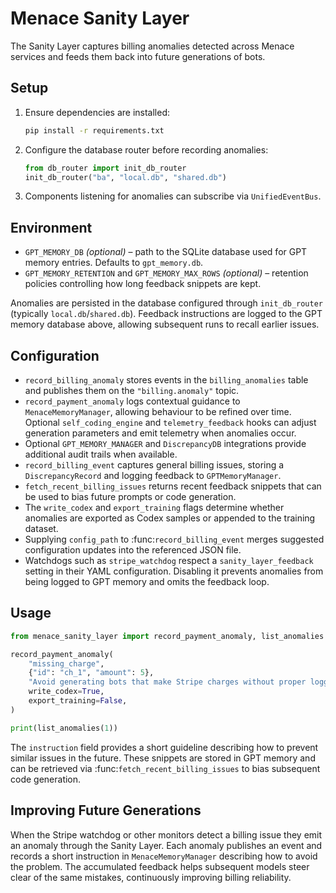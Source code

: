 # Menace Sanity Layer

The Sanity Layer captures billing anomalies detected across Menace services and
feeds them back into future generations of bots.

## Setup

1. Ensure dependencies are installed:
   ```bash
   pip install -r requirements.txt
   ```
2. Configure the database router before recording anomalies:
   ```python
   from db_router import init_db_router
   init_db_router("ba", "local.db", "shared.db")
   ```
3. Components listening for anomalies can subscribe via
   `UnifiedEventBus`.

## Environment

- `GPT_MEMORY_DB` *(optional)* – path to the SQLite database used for GPT memory
  entries. Defaults to `gpt_memory.db`.
- `GPT_MEMORY_RETENTION` and `GPT_MEMORY_MAX_ROWS` *(optional)* – retention
  policies controlling how long feedback snippets are kept.

Anomalies are persisted in the database configured through
`init_db_router` (typically `local.db`/`shared.db`).  Feedback instructions are
logged to the GPT memory database above, allowing subsequent runs to recall
earlier issues.

## Configuration

* `record_billing_anomaly` stores events in the `billing_anomalies`
  table and publishes them on the `"billing.anomaly"` topic.
* `record_payment_anomaly` logs contextual guidance to
  `MenaceMemoryManager`, allowing behaviour to be refined over time. Optional
  ``self_coding_engine`` and ``telemetry_feedback`` hooks can adjust generation
  parameters and emit telemetry when anomalies occur.
* Optional `GPT_MEMORY_MANAGER` and `DiscrepancyDB` integrations provide
  additional audit trails when available.
* `record_billing_event` captures general billing issues, storing a
  `DiscrepancyRecord` and logging feedback to `GPTMemoryManager`.
* `fetch_recent_billing_issues` returns recent feedback snippets that can be
  used to bias future prompts or code generation.
* The ``write_codex`` and ``export_training`` flags determine whether anomalies
  are exported as Codex samples or appended to the training dataset.
* Supplying ``config_path`` to :func:`record_billing_event` merges suggested
  configuration updates into the referenced JSON file.
* Watchdogs such as `stripe_watchdog` respect a `sanity_layer_feedback` setting
  in their YAML configuration. Disabling it prevents anomalies from being logged
  to GPT memory and omits the feedback loop.

## Usage

```python
from menace_sanity_layer import record_payment_anomaly, list_anomalies

record_payment_anomaly(
    "missing_charge",
    {"id": "ch_1", "amount": 5},
    "Avoid generating bots that make Stripe charges without proper logging or central routing.",
    write_codex=True,
    export_training=False,
)

print(list_anomalies(1))
```

The ``instruction`` field provides a short guideline describing how to prevent
similar issues in the future.  These snippets are stored in GPT memory and can
be retrieved via :func:`fetch_recent_billing_issues` to bias subsequent code
generation.

## Improving Future Generations

When the Stripe watchdog or other monitors detect a billing issue they emit an
anomaly through the Sanity Layer.  Each anomaly publishes an event and records a
short instruction in `MenaceMemoryManager` describing how to avoid the problem.
The accumulated feedback helps subsequent models steer clear of the same
mistakes, continuously improving billing reliability.
